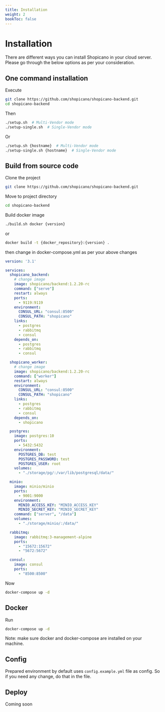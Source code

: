 ```yaml
---
title: Installation
weight: 2
bookToc: false
---
```


# Installation

There are different ways you can install Shopicano in your cloud server.
Please go through the below options as per your consideration.

## One command installation
Execute
```bash
git clone https://github.com/shopicano/shopicano-backend.git
cd shopicano-backend
```

Then
```bash
./setup.sh  # Multi-Vendor mode
./setup-single.sh  # Single-Vendor mode
```
Or
```bash
./setup.sh {hostname}  # Multi-Vendor mode
./setup-single.sh {hostname}  # Single-Vendor mode
```

## Build from source code
Clone the project

```bash
git clone https://github.com/shopicano/shopicano-backend.git
```

Move to project directory
```bash
cd shopicano-backend
```

Build docker image
```bash
./build.sh docker {version}
```

or
```bash
docker build -t {docker_repository}:{version} .
```

then change in docker-compose.yml as per your above changes
```yaml
version: '3.1'

services:
  shopicano_backend:
    # change image
    image: shopicano/backend:1.2.20-rc
    command: ["serve"]
    restart: always
    ports:
      - 9119:9119
    environment:
      CONSUL_URL: "consul:8500"
      CONSUL_PATH: "shopicano"
    links:
      - postgres
      - rabbitmq
      - consul
    depends_on:
      - postgres
      - rabbitmq
      - consul

  shopicano_worker:
    # change image
    image: shopicano/backend:1.2.20-rc
    command: ["worker"]
    restart: always
    environment:
      CONSUL_URL: "consul:8500"
      CONSUL_PATH: "shopicano"
    links:
      - postgres
      - rabbitmq
      - consul
    depends_on:
      - shopicano

  postgres:
    image: postgres:10
    ports:
      - 5432:5432
    environment:
      POSTGRES_DB: test
      POSTGRES_PASSWORD: test
      POSTGRES_USER: root
    volumes:
      - "./storage/pg/:/var/lib/postgresql/data/"

  minio:
    image: minio/minio
    ports:
      - 9001:9000
    environment:
      MINIO_ACCESS_KEY: "MINIO_ACCESS_KEY"
      MINIO_SECRET_KEY: "MINIO_SECRET_KEY"
    command: ["server", "/data"]
    volumes:
      - "./storage/minio/:/data/"

  rabbitmq:
    image: rabbitmq:3-management-alpine
    ports:
      - "15672:15672"
      - "5672:5672"

  consul:
    image: consul
    ports:
      - "8500:8500"
```

Now

```bash
docker-compose up -d
```

## Docker

Run
```bash
docker-compose up -d
```

Note: make sure docker and docker-compose are installed on your machine.

## Config
Prepared environment by default uses `config.example.yml` file as config.
So if you need any change, do that in the file.

## Deploy
Coming soon
